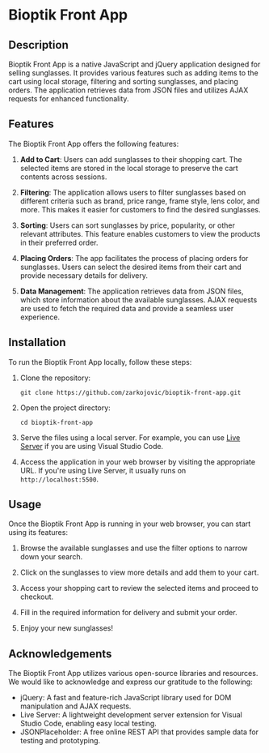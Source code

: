 # Bioptik Front App

## Description
Bioptik Front App is a native JavaScript and jQuery application designed for selling sunglasses. It provides various features such as adding items to the cart using local storage, filtering and sorting sunglasses, and placing orders. The application retrieves data from JSON files and utilizes AJAX requests for enhanced functionality.

## Features
The Bioptik Front App offers the following features:

1. **Add to Cart**: Users can add sunglasses to their shopping cart. The selected items are stored in the local storage to preserve the cart contents across sessions.

2. **Filtering**: The application allows users to filter sunglasses based on different criteria such as brand, price range, frame style, lens color, and more. This makes it easier for customers to find the desired sunglasses.

3. **Sorting**: Users can sort sunglasses by price, popularity, or other relevant attributes. This feature enables customers to view the products in their preferred order.

4. **Placing Orders**: The app facilitates the process of placing orders for sunglasses. Users can select the desired items from their cart and provide necessary details for delivery.

5. **Data Management**: The application retrieves data from JSON files, which store information about the available sunglasses. AJAX requests are used to fetch the required data and provide a seamless user experience.

## Installation
To run the Bioptik Front App locally, follow these steps:

1. Clone the repository:
   ```
   git clone https://github.com/zarkojovic/bioptik-front-app.git
   ```

2. Open the project directory:
   ```
   cd bioptik-front-app
   ```

3. Serve the files using a local server. For example, you can use [Live Server](https://marketplace.visualstudio.com/items?itemName=ritwickdey.LiveServer) if you are using Visual Studio Code.

4. Access the application in your web browser by visiting the appropriate URL. If you're using Live Server, it usually runs on `http://localhost:5500`.

## Usage
Once the Bioptik Front App is running in your web browser, you can start using its features:

1. Browse the available sunglasses and use the filter options to narrow down your search.

2. Click on the sunglasses to view more details and add them to your cart.

3. Access your shopping cart to review the selected items and proceed to checkout.

4. Fill in the required information for delivery and submit your order.

5. Enjoy your new sunglasses!


## Acknowledgements
The Bioptik Front App utilizes various open-source libraries and resources. We would like to acknowledge and express our gratitude to the following:

- jQuery: A fast and feature-rich JavaScript library used for DOM manipulation and AJAX requests.
- Live Server: A lightweight development server extension for Visual Studio Code, enabling easy local testing.
- JSONPlaceholder: A free online REST API that provides sample data for testing and prototyping.
